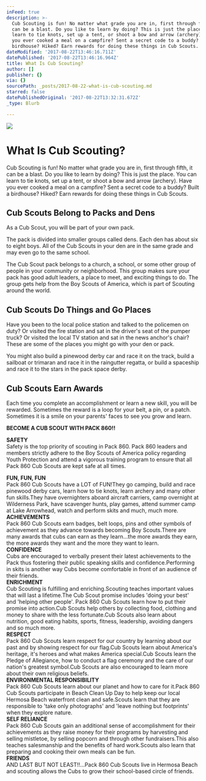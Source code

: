 ```yaml
---
inFeed: true
description: >-
  Cub Scouting is fun! No matter what grade you are in, first through fifth, it
  can be a blast. Do you like to learn by doing? This is just the place. You can
  learn to tie knots, set up a tent, or shoot a bow and arrow (archery). Have
  you ever cooked a meal on a campfire? Sent a secret code to a buddy? Built a
  birdhouse? Hiked? Earn rewards for doing these things in Cub Scouts.
dateModified: '2017-08-22T13:46:16.711Z'
datePublished: '2017-08-22T13:46:16.964Z'
title: What Is Cub Scouting?
author: []
publisher: {}
via: {}
sourcePath: _posts/2017-08-22-what-is-cub-scouting.md
starred: false
datePublishedOriginal: '2017-08-22T13:32:31.672Z'
_type: Blurb

---
```

![](https://the-grid-user-content.s3-us-west-2.amazonaws.com/e1befe23-653f-424e-863e-e095d07435f1.jpg)

# What Is Cub Scouting?

Cub Scouting is fun! No matter what grade you are in, first through fifth, it can be a blast. Do you like to learn by doing? This is just the place. You can learn to tie knots, set up a tent, or shoot a bow and arrow (archery). Have you ever cooked a meal on a campfire? Sent a secret code to a buddy? Built a birdhouse? Hiked? Earn rewards for doing these things in Cub Scouts.

## Cub Scouts Belong to Packs and Dens

As a Cub Scout, you will be part of your own pack.

The pack is divided into smaller groups called dens. Each den has about six to eight boys. All of the Cub Scouts in your den are in the same grade and may even go to the same school.

The Cub Scout pack belongs to a church, a school, or some other group of people in your community or neighborhood. This group makes sure your pack has good adult leaders, a place to meet, and exciting things to do. The group gets help from the Boy Scouts of America, which is part of Scouting around the world.

## Cub Scouts Do Things and Go Places

Have you been to the local police station and talked to the policemen on duty? Or visited the fire station and sat in the driver's seat of the pumper truck? Or visited the local TV station and sat in the news anchor's chair? These are some of the places you might go with your den or pack.

You might also build a pinewood derby car and race it on the track, build a sailboat or trimaran and race it in the raingutter regatta, or build a spaceship and race it to the stars in the pack space derby.

## Cub Scouts Earn Awards

Each time you complete an accomplishment or learn a new skill, you will be rewarded. Sometimes the reward is a loop for your belt, a pin, or a patch. Sometimes it is a smile on your parents' faces to see you grow and learn.

**BECOME A CUB SCOUT WITH PACK 860!!**

**SAFETY**  
Safety is the top priority of scouting in Pack 860\. Pack 860 leaders and members strictly adhere to the Boy Scouts of America policy regarding Youth Protection and attend a vigorous training program to ensure that all Pack 860 Cub Scouts are kept safe at all times.

**FUN, FUN, FUN**  
Pack 860 Cub Scouts have a LOT of FUN!They go camping, build and race pinewood derby cars, learn how to tie knots, learn archery and many other fun skills.They have overnighters aboard aircraft carriers, camp overnight at Wilderness Park, have scavenger hunts, play games, attend summer camp at Lake Arrowhead, watch and perform skits and much, much more.  
**ACHIEVEMENTS**  
Pack 860 Cub Scouts earn badges, belt loops, pins and other symbols of achievement as they advance towards becoming Boy Scouts.There are many awards that cubs can earn as they learn...the more awards they earn, the more awards they want and the more they want to learn.  
**CONFIDENCE**  
Cubs are encouraged to verbally present their latest achievements to the Pack thus fostering their public speaking skills and confidence.Performing in skits is another way Cubs become comfortable in front of an audience of their friends.  
**ENRICHMENT**  
Cub Scouting is fulfilling and enriching.Scouting teaches important values that will last a lifetime.The Cub Scout promise includes 'doing your best' and 'helping other people'. Pack 860 Cub Scouts learn how to put their promise into action.Cub Scouts help others by collecting food, clothing and money to share with the less fortunate.Cub Scouts also learn about nutrition, good eating habits, sports, fitness, leadership, avoiding dangers and so much more.  
**RESPECT**  
Pack 860 Cub Scouts learn respect for our country by learning about our past and by showing respect for our flag.Cub Scouts learn about America's heritage, it's heroes and what makes America special.Cub Scouts learn the Pledge of Allegiance, how to conduct a flag ceremony and the care of our nation's greatest symbol.Cub Scouts are also encouraged to learn more about their own religious beliefs.  
**ENVIRONMENTAL RESPONSIBILITY**  
Pack 860 Cub Scouts learn about our planet and how to care for it.Pack 860 Cub Scouts participate in Beach Clean Up Day to help keep our local Hermosa Beach waterfront clean and safe.Scouts learn that they are responsible to 'take only photographs' and 'leave nothing but footprints' when they explore nature.  
**SELF RELIANCE**  
Pack 860 Cub Scouts gain an additional sense of accomplishment for their achievements as they raise money for their programs by harvesting and selling mistletoe, by selling popcorn and through other fundraisers.This also teaches salesmanship and the benefits of hard work.Scouts also learn that preparing and cooking their own meals can be fun.  
**FRIENDS**  
AND LAST BUT NOT LEAST!!...Pack 860 Cub Scouts live in Hermosa Beach and scouting allows the Cubs to grow their school-based circle of friends.